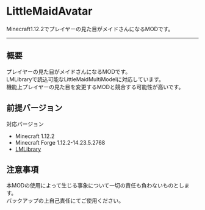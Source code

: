 LittleMaidAvatar
===

Minecraft1.12.2でプレイヤーの見た目がメイドさんになるMODです。

---

## 概要
プレイヤーの見た目がメイドさんになるMODです。  
LMLibraryで読込可能なLittleMaidMultiModelに対応しています。  
機能上プレイヤーの見た目を変更するMODと競合する可能性が高いです。  


## 前提バージョン
対応バージョン
* Minecraft 1.12.2  
* Minecraft Forge 1.12.2-14.23.5.2768
* [LMLibrary](https://github.com/firis-games/LMLibrary)
  
## 注意事項
本MODの使用によって生じる事象について一切の責任も負わないものとします。   
バックアップの上自己責任にてご使用ください。  